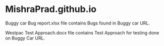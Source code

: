 # MishraPrad.github.io

Buggy car Bug report.xlsx file contains Bugs found in Buggy car URL.

Westpac Test Approach.docx file contains Test Approach for testing done on Buggy Car URL.

